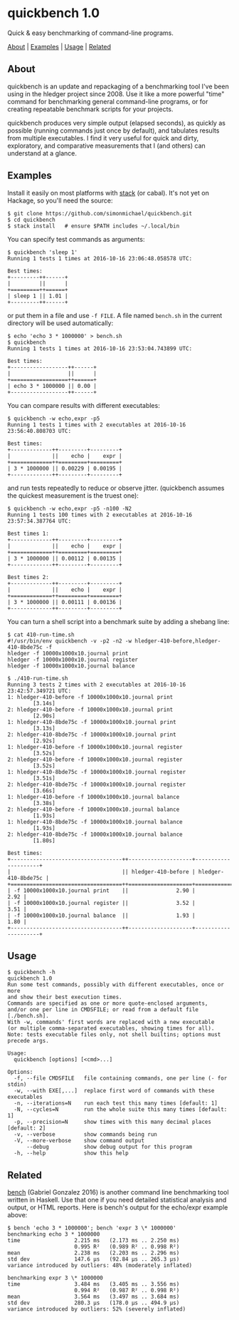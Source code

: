 # quickbench 1.0

Quick & easy benchmarking of command-line programs.

  [About](#about)
| [Examples](#examples) 
| [Usage](#usage)
| [Related](#related-work)


## About

quickbench is an update and repackaging of a benchmarking tool I've been 
using in the hledger project since 2008.
Use it like a more powerful "time" command for benchmarking general command-line programs,
or for creating repeatable benchmark scripts for your projects.

quickbench produces very simple output (elapsed seconds),
as quickly as possible (running commands just once by default),
and tabulates results from multiple executables.
I find it very useful for quick and dirty, exploratory, and comparative measurements
that I (and others) can understand at a glance.

## Examples

Install it easily on most platforms with [stack](https://haskell-lang.org/get-started) (or cabal). 
It's not yet on Hackage, so you'll need the source:

```
$ git clone https://github.com/simonmichael/quickbench.git
$ cd quickbench
$ stack install   # ensure $PATH includes ~/.local/bin
```

You can specify test commands as arguments:
```
$ quickbench 'sleep 1'
Running 1 tests 1 times at 2016-10-16 23:06:48.058578 UTC:

Best times:
+---------++------+
|         ||      |
+=========++======+
| sleep 1 || 1.01 |
+---------++------+
```

or put them in a file and use `-f FILE`. 
A file named `bench.sh` in the current directory will be used automatically:
```
$ echo 'echo 3 * 1000000' > bench.sh
$ quickbench
Running 1 tests 1 times at 2016-10-16 23:53:04.743899 UTC:

Best times:
+------------------++------+
|                  ||      |
+==================++======+
| echo 3 * 1000000 || 0.00 |
+------------------++------+
```

You can compare results with different executables:
```
$ quickbench -w echo,expr -p5
Running 1 tests 1 times with 2 executables at 2016-10-16 23:56:40.808703 UTC:

Best times:
+-------------++---------+---------+
|             ||    echo |    expr |
+=============++=========+=========+
| 3 * 1000000 || 0.00229 | 0.00195 |
+-------------++---------+---------+
```

and run tests repeatedly to reduce or observe jitter. 
(quickbench assumes the quickest measurement is the truest one):
```
$ quickbench -w echo,expr -p5 -n100 -N2
Running 1 tests 100 times with 2 executables at 2016-10-16 23:57:34.387764 UTC:

Best times 1:
+-------------++---------+---------+
|             ||    echo |    expr |
+=============++=========+=========+
| 3 * 1000000 || 0.00112 | 0.00135 |
+-------------++---------+---------+

Best times 2:
+-------------++---------+---------+
|             ||    echo |    expr |
+=============++=========+=========+
| 3 * 1000000 || 0.00111 | 0.00136 |
+-------------++---------+---------+
```

You can turn a shell script into a benchmark suite by adding a shebang line:  
```
$ cat 410-run-time.sh
#!/usr/bin/env quickbench -v -p2 -n2 -w hledger-410-before,hledger-410-8bde75c -f
hledger -f 10000x1000x10.journal print
hledger -f 10000x1000x10.journal register
hledger -f 10000x1000x10.journal balance

$ ./410-run-time.sh
Running 3 tests 2 times with 2 executables at 2016-10-16 23:42:57.349721 UTC:
1: hledger-410-before -f 10000x1000x10.journal print
        [3.14s]
2: hledger-410-before -f 10000x1000x10.journal print
        [2.90s]
1: hledger-410-8bde75c -f 10000x1000x10.journal print
        [3.13s]
2: hledger-410-8bde75c -f 10000x1000x10.journal print
        [2.92s]
1: hledger-410-before -f 10000x1000x10.journal register
        [3.52s]
2: hledger-410-before -f 10000x1000x10.journal register
        [3.52s]
1: hledger-410-8bde75c -f 10000x1000x10.journal register
        [3.51s]
2: hledger-410-8bde75c -f 10000x1000x10.journal register
        [3.66s]
1: hledger-410-before -f 10000x1000x10.journal balance
        [3.38s]
2: hledger-410-before -f 10000x1000x10.journal balance
        [1.93s]
1: hledger-410-8bde75c -f 10000x1000x10.journal balance
        [1.93s]
2: hledger-410-8bde75c -f 10000x1000x10.journal balance
        [1.80s]

Best times:
+-----------------------------------++--------------------+---------------------+
|                                   || hledger-410-before | hledger-410-8bde75c |
+===================================++====================+=====================+
| -f 10000x1000x10.journal print    ||               2.90 |                2.92 |
| -f 10000x1000x10.journal register ||               3.52 |                3.51 |
| -f 10000x1000x10.journal balance  ||               1.93 |                1.80 |
+-----------------------------------++--------------------+---------------------+
```

## Usage

```
$ quickbench -h
quickbench 1.0
Run some test commands, possibly with different executables, once or more
and show their best execution times.
Commands are specified as one or more quote-enclosed arguments,
and/or one per line in CMDSFILE; or read from a default file [./bench.sh].
With -w, commands' first words are replaced with a new executable
(or multiple comma-separated executables, showing times for all).
Note: tests executable files only, not shell builtins; options must precede args.

Usage:
  quickbench [options] [<cmd>...]

Options:
  -f, --file CMDSFILE   file containing commands, one per line (- for stdin)
  -w, --with EXE[,...]  replace first word of commands with these executables
  -n, --iterations=N    run each test this many times [default: 1]
  -N, --cycles=N        run the whole suite this many times [default: 1]
  -p, --precision=N     show times with this many decimal places [default: 2]
  -v, --verbose         show commands being run
  -V, --more-verbose    show command output
      --debug           show debug output for this program
  -h, --help            show this help
```

## Related

[bench](https://github.com/Gabriel439/bench#readme) (Gabriel Gonzalez 2016) is another 
command line benchmarking tool written in Haskell.
Use that one if you need detailed statistical analysis and output, or HTML reports. 
Here is bench's output for the echo/expr example above: 
```
$ bench 'echo 3 * 1000000'; bench 'expr 3 \* 1000000'
benchmarking echo 3 * 1000000
time                 2.215 ms   (2.173 ms .. 2.250 ms)
                     0.995 R²   (0.989 R² .. 0.998 R²)
mean                 2.238 ms   (2.203 ms .. 2.296 ms)
std dev              147.6 μs   (92.84 μs .. 265.3 μs)
variance introduced by outliers: 48% (moderately inflated)

benchmarking expr 3 \* 1000000
time                 3.484 ms   (3.405 ms .. 3.556 ms)
                     0.994 R²   (0.987 R² .. 0.998 R²)
mean                 3.564 ms   (3.497 ms .. 3.684 ms)
std dev              280.3 μs   (178.0 μs .. 494.9 μs)
variance introduced by outliers: 52% (severely inflated)
```
